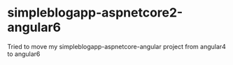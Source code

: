 # simpleblogapp-aspnetcore2-angular6
Tried to move my simpleblogapp-aspnetcore-angular project from angular4 to angular6

